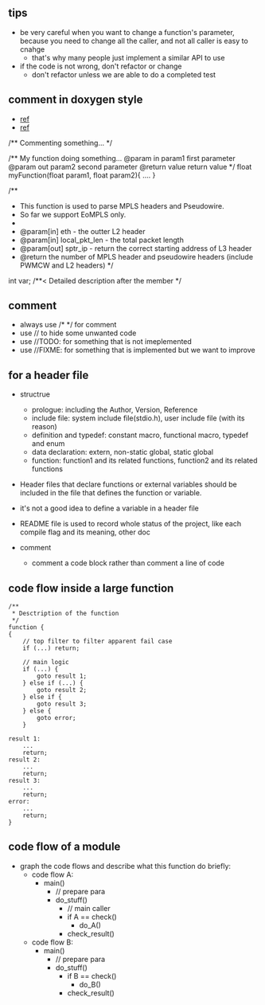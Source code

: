 ## tips
* be very careful when you want to change a function's parameter, because you need to change all the caller, and not all caller is easy to cnahge
    * that's why many people just implement a similar API to use
* if the code is not wrong, don't refactor or change
    * don't refactor unless we are able to do a completed test

## comment in doxygen style
* [ref](https://flcwiki.desy.de/How%20to%20document%20your%20code%20using%20doxygen)
* [ref](https://www.cs.cmu.edu/~410/doc/doxygen.html)

/**
  Commenting something...
*/


/** My function doing something...
    @param in param1 first parameter
    @param out param2 second parameter
    @return value return value
*/
float myFunction(float param1, float param2){
....
}


/**
 * This function is used to parse MPLS headers and Pseudowire.
 * So far we support EoMPLS only.
 *
 * @param[in] eth           - the outter L2 header
 * @param[in] local_pkt_len - the total packet length
 * @param[out] sptr_ip      - return the correct starting address of L3 header
 * @return the number of MPLS header and pseudowire headers (include PWMCW and L2 headers)
 */

int var; /**< Detailed description after the member */

## comment
* always use /* */ for comment
* use // to hide some unwanted code
* use //TODO: for something that is not imeplemented
* use //FIXME: for something that is implemented but we want to improve

## for a header file
* structrue
	* prologue: including the Author, Version, Reference
	* include file: system include file(stdio.h), user include file (with its reason)
	* definition and typedef: constant macro, functional macro, typedef and enum
	* data declaration: extern, non-static global, static global
	* function: function1 and its related functions, function2 and its related functions

* Header files that declare functions or external variables should be included in the file that defines the function or variable.
* it's not a good idea to define a variable in a header file
* README file is used to record whole status of the project, like each compile flag and its meaning, other doc
* comment
  	* comment a code block rather than comment a line of code

## code flow inside a large function
```
/**
 * Desctription of the function
 */
function {
{
    // top filter to filter apparent fail case
    if (...) return;

    // main logic
	if (...) {
		goto result 1;
	} else if (...) {
		goto result 2;
	} else if {
		goto result 3;
	} else {
        goto error;
    }

result 1:
	...
	return;
result 2:
	...
	return;
result 3:
	...
	return;
error:
    ...
    return;
}
```

## code flow of a module
* graph the code flows and describe what this function do briefly:
    * code flow A:
        * main()
            * // prepare para
            * do_stuff()
                * // main caller
                * if A == check()
                    * do_A()
                * check_result()
    * code flow B:
        * main()
            * // prepare para
            * do_stuff()
                * if B == check()
                    * do_B()
                * check_result()
